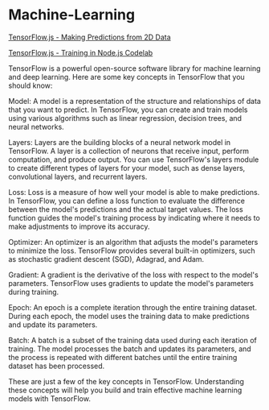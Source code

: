 # Machine-Learning

[TensorFlow.js - Making Predictions from 2D Data](https://codelabs.developers.google.com/codelabs/tfjs-training-regression/index.html#0)

[TensorFlow.js - Training in Node.js Codelab](https://codelabs.developers.google.com/codelabs/tensorflowjs-nodejs-codelab/#0)


TensorFlow is a powerful open-source software library for machine learning and deep learning. Here are some key concepts in TensorFlow that you should know:

Model: A model is a representation of the structure and relationships of data that you want to predict. In TensorFlow, you can create and train models using various algorithms such as linear regression, decision trees, and neural networks.

Layers: Layers are the building blocks of a neural network model in TensorFlow. A layer is a collection of neurons that receive input, perform computation, and produce output. You can use TensorFlow's layers module to create different types of layers for your model, such as dense layers, convolutional layers, and recurrent layers.

Loss: Loss is a measure of how well your model is able to make predictions. In TensorFlow, you can define a loss function to evaluate the difference between the model's predictions and the actual target values. The loss function guides the model's training process by indicating where it needs to make adjustments to improve its accuracy.

Optimizer: An optimizer is an algorithm that adjusts the model's parameters to minimize the loss. TensorFlow provides several built-in optimizers, such as stochastic gradient descent (SGD), Adagrad, and Adam.

Gradient: A gradient is the derivative of the loss with respect to the model's parameters. TensorFlow uses gradients to update the model's parameters during training.

Epoch: An epoch is a complete iteration through the entire training dataset. During each epoch, the model uses the training data to make predictions and update its parameters.

Batch: A batch is a subset of the training data used during each iteration of training. The model processes the batch and updates its parameters, and the process is repeated with different batches until the entire training dataset has been processed.

These are just a few of the key concepts in TensorFlow. Understanding these concepts will help you build and train effective machine learning models with TensorFlow.
